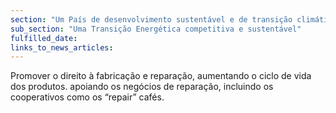 ```yaml
---
section: "Um País de desenvolvimento sustentável e de transição climática"
sub_section: "Uma Transição Energética competitiva e sustentável"
fulfilled_date:
links_to_news_articles:
---
```


Promover o direito à fabricação e reparação, aumentando o ciclo de vida dos produtos. apoiando os negócios de reparação, incluindo os cooperativos como os “repair” cafés.